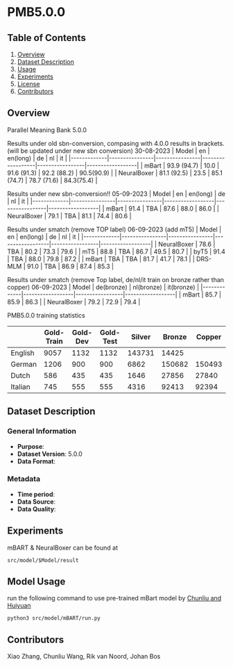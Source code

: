 # PMB5.0.0

## Table of Contents
1. [Overview](##Overview)
2. [Dataset Description](#Dataset-Description)
3. [Usage](##Usage)
4. [Experiments](##experiment)
5. [License](##License)
6. [Contributors](##Contributors)

## Overview
Parallel Meaning Bank 5.0.0

Results under old sbn-conversion, compasing with 4.0.0 results in brackets. (will be updated under new sbn conversion) 30-08-2023
| Model       |      en        |    en(long)    |        de        |       nl        |        it        |
|-------------|----------------|----------------|------------------|-----------------|------------------|
| mBart       |   93.9 (94.7)  |      10.0      |    91.6 (91.3)   |   92.2 (88.2)   |     90.5(90.9)   |
| NeuralBoxer |   81.1 (92.5)  |      23.5      |    85.1 (74.7)   |   78.7 (71.6)   |     84.3(75.4)   |


Results under new sbn-conversion!!  05-09-2023
| Model       |      en        |    en(long)    |        de        |       nl        |        it        |
|-------------|----------------|----------------|------------------|-----------------|------------------|
| mBart       |     91.4       |      TBA       |        87.6      |       88.0      |        86.0      |
| NeuralBoxer |     79.1       |      TBA       |        81.1      |       74.4      |        80.6      |


Results under smatch (remove TOP label)  06-09-2023 (add mT5)
| Model       |      en        |    en(long)    |        de        |       nl        |        it        |
|-------------|----------------|----------------|------------------|-----------------|------------------|
| NeuralBoxer |     78.6       |      TBA       |        80.2      |       73.3      |        79.6      |
|    mT5      |     88.8       |      TBA       |        86.7      |       49.5      |        80.7      |
|    byT5     |     91.4       |      TBA       |        88.0      |       79.8      |        87.2      |
| mBart       |      TBA      |      TBA       |        81.7      |       41.7      |        78.1      |
| DRS-MLM     |     91.0       |      TBA       |        86.9      |       87.4      |        85.3      |



Results under smatch (remove Top label, de/nl/it train on bronze rather than copper) 06-09-2023
| Model       |        de(bronze)        |       nl(bronze)         |        it(bronze)         |
|-------------|------------------|-----------------|------------------|
| mBart       |        85.7      |       85.9      |        86.3      |
| NeuralBoxer |        79.2      |       72.9      |        79.4       |




PMB5.0.0 training statistics

|            |    Gold-Train |    Gold-Dev  |    Gold-Test |   Silver     |   Bronze    |   Copper     |
|------------|---------------|--------------|--------------|--------------|-------------|--------------|
| English    |      9057     |     1132     |      1132    |    143731    |     14425   |              |
| German     |      1206     |      900     |       900    |      6862    |    150682   |     150493   |
| Dutch      |       586     |      435     |       435    |      1646    |     27856   |      27840   |
| Italian    |       745     |      555     |       555    |      4316    |     92413   |      92394   |




## Dataset Description

### General Information
- **Purpose**: 
- **Dataset Version**: 5.0.0
- **Data Format**:

### Metadata
- **Time period**:
- **Data Source**: 
- **Data Quality**:

## Experiments
mBART & NeuralBoxer can be found at

    src/model/$Model/result


## Model Usage
run the following command to use pre-trained mBart model by [Chunliu and Huiyuan](https://github.com/wangchunliu/DRS-pretrained-LMM)

    python3 src/model/mBART/run.py


## Contributors
Xiao Zhang, Chunliu Wang, Rik van Noord, Johan Bos
